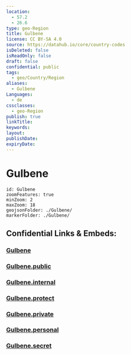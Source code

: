 ```yaml
---
location:
  - 57.2
  - 26.6
type: geo-Region
title: Gulbene
license: CC BY-SA 4.0
source: https://datahub.io/core/country-codes
isDeleted: false
isReadOnly: false
draft: false
confidential: public
tags:
  - geo/Country/Region
aliases:
  - Gulbene
Languages:
  - de
cssclasses:
  - geo-Region
publish: true
linkTitle:
keywords:
layout:
publishDate:
expiryDate:
---
```


# Gulbene

```leaflet
id: Gulbene
zoomFeatures: true 
minZoom: 2 
maxZoom: 18
geojsonFolder: ./Gulbene/
markerFolder: ./Gulbene/
```


## Confidential Links & Embeds: 

### [Gulbene](/_Standards/Earth/Continent/Europe/Europe~North/Latvia/Regions~Latvia/Vidzeme/counties~Vidzeme/Gulbene.md) 

### [Gulbene.public](/_public/Earth/Continent/Europe/Europe~North/Latvia/Regions~Latvia/Vidzeme/counties~Vidzeme/Gulbene.public.md) 

### [Gulbene.internal](/_internal/Earth/Continent/Europe/Europe~North/Latvia/Regions~Latvia/Vidzeme/counties~Vidzeme/Gulbene.internal.md) 

### [Gulbene.protect](/_protect/Earth/Continent/Europe/Europe~North/Latvia/Regions~Latvia/Vidzeme/counties~Vidzeme/Gulbene.protect.md) 

### [Gulbene.private](/_private/Earth/Continent/Europe/Europe~North/Latvia/Regions~Latvia/Vidzeme/counties~Vidzeme/Gulbene.private.md) 

### [Gulbene.personal](/_personal/Earth/Continent/Europe/Europe~North/Latvia/Regions~Latvia/Vidzeme/counties~Vidzeme/Gulbene.personal.md) 

### [Gulbene.secret](/_secret/Earth/Continent/Europe/Europe~North/Latvia/Regions~Latvia/Vidzeme/counties~Vidzeme/Gulbene.secret.md)

